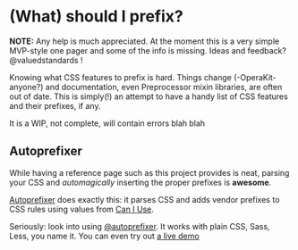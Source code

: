 # (What) should I prefix?

**NOTE:** Any help is much appreciated. At the moment this is a very simple MVP-style one pager and some of the info is missing. Ideas and feedback? @valuedstandards !

Knowing what CSS features to prefix is hard. Things change (-OperaKit- anyone?) and documentation, even Preprocessor mixin libraries, are often out of date.
This is simply(!) an attempt to have a handy list of CSS features and their prefixes, if any.

It is a WIP, not complete, will contain errors blah blah

## Autoprefixer

While having a reference page such as this project provides is neat, parsing your CSS and *automagically* inserting the proper prefixes is **awesome**.

[Autoprefixer](https://github.com/postcss/autoprefixer) does exactly this: it parses CSS and adds vendor prefixes to CSS rules using values from [Can I Use](http://caniuse.com/).

Seriously: look into using [@autoprefixer](https://twitter.com/autoprefixer). It works with plain CSS, Sass, Less, you name it. You can even try out [a live demo](https://autoprefixer.github.io/)
